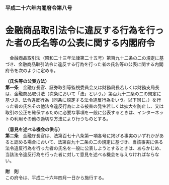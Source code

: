### 平成二十六年内閣府令第八号  
# 金融商品取引法令に違反する行為を行った者の氏名等の公表に関する内閣府令  
　金融商品取引法（昭和二十三年法律第二十五号）第百九十二条の二の規定に基づき、金融商品取引法令に違反する行為を行った者の氏名等の公表に関する内閣府令を次のように定める。  
  
**（氏名等の公表方法）**  
**第一条**　金融庁長官、証券取引等監視委員会又は財務局長若しくは財務支局長は、金融商品取引法（次条において「法」という。）第百九十二条の二の規定に基づき、法令違反行為（同条に規定する法令違反行為をいう。以下同じ。）を行った者の氏名その他法令違反行為による被害の発生若しくは拡大を防止し、又は取引の公正を確保するために必要な事項を一般に公表するときは、インターネットの利用その他の適切な方法により行うものとする。  
  
**（意見を述べる機会の供与）**  
**第二条**　金融庁長官は、法第百七十八条第一項各号に掲げる事実のいずれかがあると認める場合において、法第百九十二条の二の規定に基づき、当該事実に係る法令違反行為を行った者の氏名を一般に公表しようとするときは、あらかじめ、当該法令違反行為を行った者に対して意見を述べる機会を与えなければならない。  
  
**附　則**  
この府令は、平成二十六年四月一日から施行する。  
  
